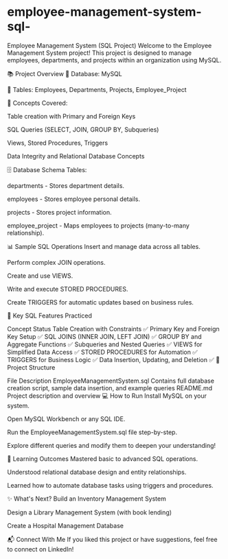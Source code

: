 # employee-management-system-sql-
Employee Management System (SQL Project)
Welcome to the Employee Management System project!
This project is designed to manage employees, departments, and projects within an organization using MySQL.

📚 Project Overview
📌 Database: MySQL

📌 Tables: Employees, Departments, Projects, Employee_Project

📌 Concepts Covered:

Table creation with Primary and Foreign Keys

SQL Queries (SELECT, JOIN, GROUP BY, Subqueries)

Views, Stored Procedures, Triggers

Data Integrity and Relational Database Concepts

🗄️ Database Schema
Tables:

departments - Stores department details.

employees - Stores employee personal details.

projects - Stores project information.

employee_project - Maps employees to projects (many-to-many relationship).

📊 Sample SQL Operations
Insert and manage data across all tables.

Perform complex JOIN operations.

Create and use VIEWS.

Write and execute STORED PROCEDURES.

Create TRIGGERS for automatic updates based on business rules.

🚀 Key SQL Features Practiced

Concept	Status
Table Creation with Constraints	✅
Primary Key and Foreign Key Setup	✅
SQL JOINS (INNER JOIN, LEFT JOIN)	✅
GROUP BY and Aggregate Functions	✅
Subqueries and Nested Queries	✅
VIEWS for Simplified Data Access	✅
STORED PROCEDURES for Automation	✅
TRIGGERS for Business Logic	✅
Data Insertion, Updating, and Deletion	✅
📂 Project Structure

File	Description
EmployeeManagementSystem.sql	Contains full database creation script, sample data insertion, and example queries
README.md	Project description and overview
💻 How to Run
Install MySQL on your system.

Open MySQL Workbench or any SQL IDE.

Run the EmployeeManagementSystem.sql file step-by-step.

Explore different queries and modify them to deepen your understanding!

🎯 Learning Outcomes
Mastered basic to advanced SQL operations.

Understood relational database design and entity relationships.

Learned how to automate database tasks using triggers and procedures.

✨ What's Next?
Build an Inventory Management System

Design a Library Management System (with book lending)

Create a Hospital Management Database

📬 Connect With Me
If you liked this project or have suggestions, feel free to connect on LinkedIn!
